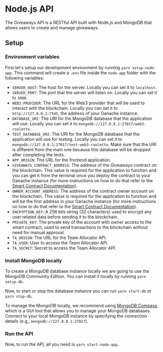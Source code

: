 # Node.js API

The Giveaways API is a RESTful API built with Node.js and MongoDB that allows users to create and manage giveaways.

## Setup

### Environment variables

First let's setup our development environment by running `yarn setup-node-app`. This command will create a `.env` file inside the `node-app` folder with the following variables:

- `SERVER_HOST`: The host for the server. Locally you can set it to `localhost`.
- `SERVER_PORT`: The port that the server will listen on. Locally you can set it to `3000`.
- `WEB3_PROVIDER`: The URL for the Web3 provider that will be used to interact with the blockchain. Locally you can set it to `http://127.0.0.1:7545`, the address of your Ganache instance.
- `DATABASE_URI`: The URI for the MongoDB database that the application will use. Locally you can set it to `mongodb://127.0.0.1:27017/web3-roulette`.
- `TEST_DATABASE_URI`: The URI for the MongoDB database that the application will use for testing. Locally you can set it to `mongodb://127.0.0.1:27017/test-web3-roulette`. Make sure that the URI is different from the main one because this database will be dropped after completing the tests.
- `APP_ORIGIN`: The URL for the frontend application.
- `GIVEAWAYS_CONTRACT_ADDRESS`: The address of the Giveaways contract on the blockchain. This value is required for the application to function and you can get it from the terminal once you deploy the contract to your Ganache instance (for more instructions on how to do that refer to the [Smart Contract Documentation](./truffle-app.md)).
- `OWNER_ACCOUNT_ADDRESS`: The address of the contract owner account on the blockchain. This value is required for the application to function and will be the first address in your Ganache instance (for more instructions on how to do that refer to the [Smart Contract Documentation](./truffle-app.md)).
- `ENCRYPTION_KEY`: A 256 bits string (32 characters) used to encrypt any user related data before sending it to the blockchain.
- `PRIVATE_KEY`: The private key of the account with owner access to the smart contract, used to send transactions to the blockchain without need for manual approval.
- `TA_ORIGIN`: The URL for the Team Allocator API.
- `TA_USER`: User to access the Team Allocator API.
- `TA_SECRET`: Secret to access the Team Allocator API.

### Install MongoDB locally

To create a MongoDB database instance locally we are going to use the MongoDB Community Edition. You can install it locally by running `yarn setup-db`.

Now, to start or stop the database instance you can run `yarn start-db` or `yarn stop-db`.

To manage the MongoDB locally, we recommend using [MongoDB Compass](https://www.mongodb.com/products/compass), which is a GUI tool that allows you to manage your MongoDB databases. Connect to your local MongoDB instance by specifying the connection details (e.g., `mongodb://127.0.0.1:27017`).

### Run the API

Now, to run the API, all you need is `yarn start-node-app`.
